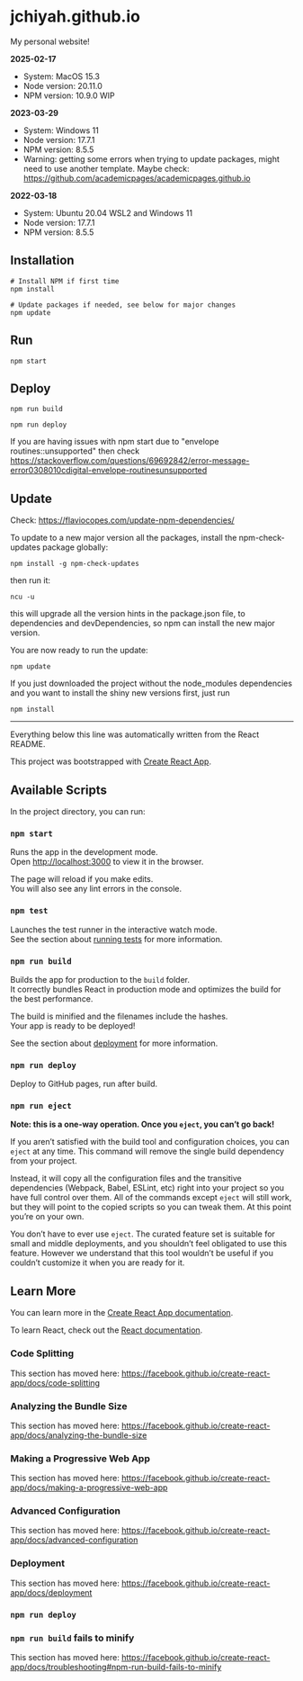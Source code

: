 # jchiyah.github.io

My personal website!

__2025-02-17__
- System: MacOS 15.3
- Node version: 20.11.0
- NPM version: 10.9.0
WIP

__2023-03-29__
- System: Windows 11
- Node version: 17.7.1
- NPM version: 8.5.5
- Warning: getting some errors when trying to update packages, might need to use another template. Maybe check: https://github.com/academicpages/academicpages.github.io


__2022-03-18__
- System: Ubuntu 20.04 WSL2 and Windows 11
- Node version: 17.7.1
- NPM version: 8.5.5


## Installation

```shell script
# Install NPM if first time
npm install

# Update packages if needed, see below for major changes
npm update
```

## Run

```shell script
npm start
```

## Deploy

```shell script
npm run build

npm run deploy
```

If you are having issues with npm start due to "envelope routines::unsupported" then check https://stackoverflow.com/questions/69692842/error-message-error0308010cdigital-envelope-routinesunsupported


## Update

Check: https://flaviocopes.com/update-npm-dependencies/

To update to a new major version all the packages, install the npm-check-updates package globally:

`npm install -g npm-check-updates`

then run it:

`ncu -u`

this will upgrade all the version hints in the package.json file, to dependencies and devDependencies, so npm can install the new major version.

You are now ready to run the update:

`npm update`

If you just downloaded the project without the node_modules dependencies and you want to install the shiny new versions first, just run

`npm install`


---------------------------

Everything below this line was automatically written from the React README.

This project was bootstrapped with [Create React App](https://github.com/facebook/create-react-app).

## Available Scripts

In the project directory, you can run:

### `npm start`

Runs the app in the development mode.<br>
Open [http://localhost:3000](http://localhost:3000) to view it in the browser.

The page will reload if you make edits.<br>
You will also see any lint errors in the console.

### `npm test`

Launches the test runner in the interactive watch mode.<br>
See the section about [running tests](https://facebook.github.io/create-react-app/docs/running-tests) for more information.

### `npm run build`

Builds the app for production to the `build` folder.<br>
It correctly bundles React in production mode and optimizes the build for the best performance.

The build is minified and the filenames include the hashes.<br>
Your app is ready to be deployed!

See the section about [deployment](https://facebook.github.io/create-react-app/docs/deployment) for more information.

### `npm run deploy`

Deploy to GitHub pages, run after build.

### `npm run eject`

**Note: this is a one-way operation. Once you `eject`, you can’t go back!**

If you aren’t satisfied with the build tool and configuration choices, you can `eject` at any time. This command will remove the single build dependency from your project.

Instead, it will copy all the configuration files and the transitive dependencies (Webpack, Babel, ESLint, etc) right into your project so you have full control over them. All of the commands except `eject` will still work, but they will point to the copied scripts so you can tweak them. At this point you’re on your own.

You don’t have to ever use `eject`. The curated feature set is suitable for small and middle deployments, and you shouldn’t feel obligated to use this feature. However we understand that this tool wouldn’t be useful if you couldn’t customize it when you are ready for it.

## Learn More

You can learn more in the [Create React App documentation](https://facebook.github.io/create-react-app/docs/getting-started).

To learn React, check out the [React documentation](https://reactjs.org/).

### Code Splitting

This section has moved here: https://facebook.github.io/create-react-app/docs/code-splitting

### Analyzing the Bundle Size

This section has moved here: https://facebook.github.io/create-react-app/docs/analyzing-the-bundle-size

### Making a Progressive Web App

This section has moved here: https://facebook.github.io/create-react-app/docs/making-a-progressive-web-app

### Advanced Configuration

This section has moved here: https://facebook.github.io/create-react-app/docs/advanced-configuration

### Deployment

This section has moved here: https://facebook.github.io/create-react-app/docs/deployment

### `npm run deploy`

### `npm run build` fails to minify

This section has moved here: https://facebook.github.io/create-react-app/docs/troubleshooting#npm-run-build-fails-to-minify
